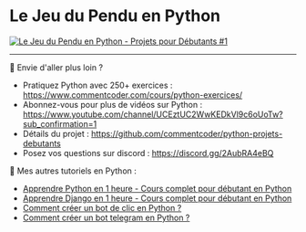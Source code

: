 # Le Jeu du Pendu en Python


[![Le Jeu du Pendu en Python - Projets pour Débutants #1](https://img.youtube.com/vi/3nWEdHffY74/maxresdefault.jpg)](https://www.youtube.com/watch?v=3nWEdHffY74&list=PLeXyx0kOyiXuTFSY0CxVBpCnwwR8d9iW4)

---

🚀 Envie d'aller plus loin ?
- Pratiquez Python avec 250+ exercices : https://www.commentcoder.com/cours/python-exercices/
- Abonnez-vous pour plus de vidéos sur Python : https://www.youtube.com/channel/UCEztUC2WwKEDkVl9c6oUoTw?sub_confirmation=1
- Détails du projet : https://github.com/commentcoder/python-projets-debutants
- Posez vos questions sur discord : https://discord.gg/2AubRA4eBQ

🐍 Mes autres tutoriels en Python :
- [Apprendre Python en 1 heure - Cours complet pour débutant en Python](https://www.youtube.com/watch?v=5EnpNI2iCZA)
- [Apprendre Django en 1 heure - Cours complet pour débutant en Python](https://www.youtube.com/watch?v=xJNvJaLl8bU)
- [Comment créer un bot de clic en Python ?](https://www.youtube.com/watch?v=yEYN4P0lRzY)
- [Comment créer un bot telegram en Python ?](https://www.youtube.com/watch?v=vF7MaDR6zX4)
